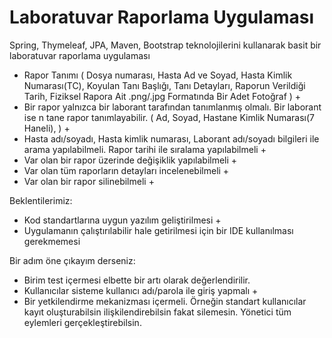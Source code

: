 # Laboratuvar Raporlama Uygulaması

Spring, Thymeleaf, JPA, Maven, Bootstrap teknolojilerini kullanarak basit bir laboratuvar raporlama uygulaması 

* Rapor Tanımı ( Dosya numarası, Hasta Ad ve Soyad, Hasta Kimlik
Numarası(TC), Koyulan Tanı Başlığı, Tanı Detayları, Raporun Verildiği
Tarih, Fiziksel Rapora Ait .png/.jpg Formatında Bir Adet Fotoğraf )  + 
* Bir rapor yalnızca bir laborant tarafından tanımlanmış olmalı. Bir
laborant ise  n tane rapor tanımlayabilir. ( Ad, Soyad, Hastane Kimlik
Numarası(7 Haneli), )   + 
* Hasta adı/soyadı, Hasta kimlik numarası, Laborant adı/soyadı
bilgileri ile arama yapılabilmeli. Rapor tarihi ile sıralama
yapılabilmeli  + 
* Var olan bir rapor üzerinde değişiklik yapılabilmeli + 
* Var olan tüm raporların detayları incelenebilmeli + 
* Var olan bir rapor silinebilmeli  +

Beklentilerimiz:
* Kod standartlarına uygun yazılım geliştirilmesi + 
* Uygulamanın çalıştırılabilir hale getirilmesi için bir IDE
kullanılması gerekmemesi

Bir adım öne çıkayım derseniz:
* Birim test içermesi elbette bir artı olarak değerlendirilir.
* Kullanıcılar sisteme kullanıcı adı/parola ile giriş yapmalı +
* Bir yetkilendirme mekanizması içermeli. Örneğin standart kullanıcılar
kayıt oluşturabilsin ilişkilendirebilsin fakat silemesin. Yönetici tüm
eylemleri gerçekleştirebilsin.
